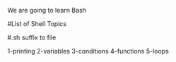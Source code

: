 We are going to learn Bash

#List of Shell Topics

#.sh suffix to file

1-printing
2-variables
3-conditions
4-functions
5-loops
